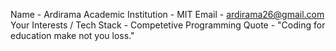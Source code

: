 Name - Ardirama 
Academic Institution - MIT 
Email - ardirama26@gmail.com 
Your Interests / Tech Stack - Competetive Programming 
Quote - "Coding for education make not you loss."
